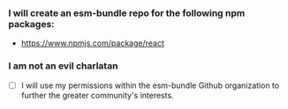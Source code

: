 <!-- Please fill out the following -->

### I will create an esm-bundle repo for the following npm packages:
- https://www.npmjs.com/package/react

### I am not an evil charlatan
- [ ] I will use my permissions within the esm-bundle Github organization to further the greater community's interests.
